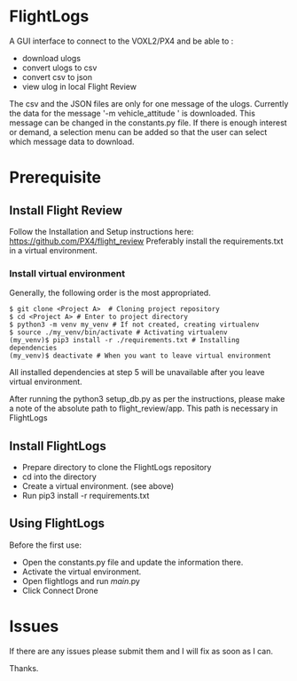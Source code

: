 # FlightLogs

A GUI interface to connect to the VOXL2/PX4 and be able to :
- download ulogs
- convert ulogs to csv
- convert csv to json
- view ulog in local Flight Review 

The csv and the JSON files are only for one message of the ulogs. Currently the data for the message '-m vehicle_attitude ' is downloaded. This message can be changed in the constants.py file. If there is enough interest or demand, a selection menu can be added so that the user can select which message data to download. 


# Prerequisite 
## Install Flight Review

Follow the Installation and Setup instructions here: https://github.com/PX4/flight_review
Preferably install the requirements.txt in a virtual environment. 

### Install virtual environment
Generally, the following order is the most appropriated.

    $ git clone <Project A>  # Cloning project repository
    $ cd <Project A> # Enter to project directory
    $ python3 -m venv my_venv # If not created, creating virtualenv
    $ source ./my_venv/bin/activate # Activating virtualenv
    (my_venv)$ pip3 install -r ./requirements.txt # Installing dependencies
    (my_venv)$ deactivate # When you want to leave virtual environment

All installed dependencies at step 5 will be unavailable after you leave virtual environment.

After running the python3 setup_db.py as per the instructions, please make a note of the absolute path to flight_review/app. This path is necessary in FlightLogs


## Install FlightLogs
 - Prepare directory to clone the FlightLogs repository
 - cd into the directory
 - Create a virtual environment. (see above)
 - Run pip3 install -r requirements.txt

## Using FlightLogs

Before the first use:
- Open the constants.py file and update the information there. 
- Activate the virtual environment.
- Open flightlogs and run _main_.py
- Click Connect Drone


# Issues
If there are any issues please submit them and I will fix as soon as I can.

Thanks. 

